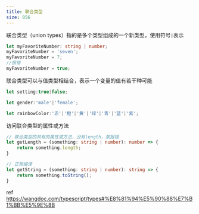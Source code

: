 ```yaml
---
title: 联合类型
size: 856
---
```

联合类型（union types）指的是多个类型组成的一个新类型，使用符号`|`表示

```typescript
let myFavoriteNumber: string | number;
myFavoriteNumber = 'seven';
myFavoriteNumber = 7;
//报错
myFavoriteNumber = true;
```

联合类型可以与值类型相结合，表示一个变量的值有若干种可能

```ts
let setting:true|false;

let gender:'male'|'female';

let rainbowColor:'赤'|'橙'|'黄'|'绿'|'青'|'蓝'|'紫';
```

访问联合类型的属性或方法
```typescript
// 联合类型的共有的属性或方法，没有length，故报错
let getLength = (something: string | number): number => {
    return something.length;
}

// 正常编译
let getString = (something: string | number): string => {
    return something.toString();
}
```


ref
https://wangdoc.com/typescript/types#%E8%81%94%E5%90%88%E7%B1%BB%E5%9E%8B

